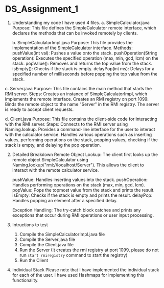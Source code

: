 # DS_Assignment_1

1. Understanding my code
   I have used 4 files.
   a. SimpleCalculator.java
      Purpose: This file defines the SimpleCalculator remote interface, which declares the methods that can be invoked 
               remotely by clients.
   
   b. SimpleCalculatorImpl.java
      Purpose: This file provides the implementation of the SimpleCalculator interface.
      Methods: pushValue(int val): Pushes a value onto the stack.
               pushOperation(String operation): Executes the specified operation (max, min, gcd, lcm) on the stack.
               popValue(): Removes and returns the top value from the stack.
               isEmpty(): Checks if the stack is empty.
               delayPop(int ms): Delays for a specified number of milliseconds before popping the top value from the stack.

  c. Server.java
     Purpose: This file contains the main method that starts the RMI server.
     Steps: Creates an instance of SimpleCalculatorImpl, which implements the remote interface.
            Creates an RMI registry on port 1099.
            Binds the remote object to the name "Server" in the RMI registry.
            The server is ready to accept client requests.

  d. Client.java
     Purpose: This file contains the client-side code for interacting with the RMI server.
     Steps: Connects to the RMI server using Naming.lookup.
            Provides a command-line interface for the user to interact with the calculator service.
            Handles various operations such as inserting values, performing operations on the stack, popping values, 
            checking if the stack is empty, and delaying the pop operation.

2. Detailed Breakdown
   Remote Object Lookup: The client first looks up the remote object SimpleCalculator using  
   Naming.lookup("rmi://localhost/Server"). This allows the client to interact with the remote calculator service.

   pushValue: Handles inserting values into the stack.
   pushOperation: Handles performing operations on the stack (max, min, gcd, lcm).
   popValue: Pops the topmost value from the stack and prints the result.
   isEmpty: Checks if the stack is empty and prints the result.
   delayPop: Handles popping an element after a specified delay.

   Exception Handling: The try-catch block catches and prints any exceptions that occur during RMI operations or user input 
   processing.

3. Intructions to test
   1. Compile the SimpleCalculatorImpl.java file
   2. Compile the Server.java file
   3. Compile the Client.java file
   4. Run the Server (It creates the rmi registry at port 1099, please do not run `start rmiregistry` command to start the 
      registry)
   5. Run the Client

4. Individual Stack
   Please note that I have implemented the individual stack for each of the user.
   I have used Hashmaps for implementing this functionality.

